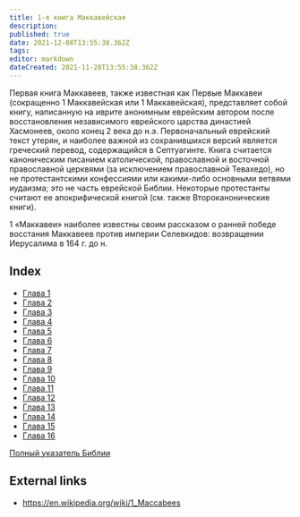 ```yaml
---
title: 1-я книга Маккавейская
description: 
published: true
date: 2021-12-08T13:55:38.362Z
tags: 
editor: markdown
dateCreated: 2021-11-28T13:55:38.362Z
---
```


Первая книга Маккавеев, также известная как Первые Маккавеи (сокращенно 1 Маккавейская или 1 Маккавейская), представляет собой книгу, написанную на иврите анонимным еврейским автором после восстановления независимого еврейского царства династией Хасмонеев, около конец 2 века до н.э. Первоначальный еврейский текст утерян, и наиболее важной из сохранившихся версий является греческий перевод, содержащийся в Септуагинте. Книга считается каноническим писанием католической, православной и восточной православной церквями (за исключением православной Тевахедо), но не протестантскими конфессиями или какими-либо основными ветвями иудаизма; это не часть еврейской Библии. Некоторые протестанты считают ее апокрифической книгой (см. также Второканонические книги).

1 «Маккавеи» наиболее известны своим рассказом о ранней победе восстания Маккавеев против империи Селевкидов: возвращении Иерусалима в 164 г. до н. 

## Index

- [Глава 1](/ru/Bible/1_Maccabees/1)
- [Глава 2](/ru/Bible/1_Maccabees/2)
- [Глава 3](/ru/Bible/1_Maccabees/3)
- [Глава 4](/ru/Bible/1_Maccabees/4)
- [Глава 5](/ru/Bible/1_Maccabees/5)
- [Глава 6](/ru/Bible/1_Maccabees/6)
- [Глава 7](/ru/Bible/1_Maccabees/7)
- [Глава 8](/ru/Bible/1_Maccabees/8)
- [Глава 9](/ru/Bible/1_Maccabees/9)
- [Глава 10](/ru/Bible/1_Maccabees/10)
- [Глава 11](/ru/Bible/1_Maccabees/11)
- [Глава 12](/ru/Bible/1_Maccabees/12)
- [Глава 13](/ru/Bible/1_Maccabees/13)
- [Глава 14](/ru/Bible/1_Maccabees/14)
- [Глава 15](/ru/Bible/1_Maccabees/15)
- [Глава 16](/ru/Bible/1_Maccabees/16)



[Полный указатель Библии](/ru/index/bible)


## External links

- https://en.wikipedia.org/wiki/1_Maccabees